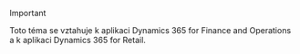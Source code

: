 > [!IMPORTANT]
> Toto téma se vztahuje k aplikaci Dynamics 365 for Finance and Operations a k aplikaci Dynamics 365 for Retail.
